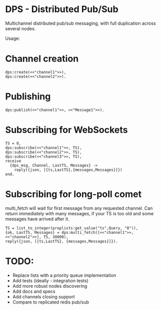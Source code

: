 DPS - Distributed Pub/Sub
=========================

Multichannel distributed pub/sub messaging, with full duplication across several nodes.


Usage:

# Channel creation


    dps:create(<<"channel1">>),
    dps:create(<<"channel2">>).


# Publishing

    dps:publish(<<"channel1">>, <<"Message1">>).


# Subscribing for WebSockets


    TS = 0,
    dps:subscribe(<<"channel1">>, TS),
    dps:subscribe(<<"channel2">>, TS),
    dps:subscribe(<<"channel3">>, TS),
    receive
      {dps_msg, Channel, LastTS, Messages} -> 
        reply({json, [{ts,LastTS},{messages,Messages}]})
    end.

# Subscribing for long-poll comet

multi_fetch will wait for first message from any requested channel.
Can return immediately with many messages, if your TS is too old
and some messages have arrived after it.

    TS = list_to_integer(proplists:get_value("ts",Query, "0")),
    {ok, LastTS, Messages} = dps:multi_fetch([<<"channel1">>,<<"channel2">>], TS, 30000),
    reply({json, [{ts,LastTS}, {messages,Messages}]}).




TODO:
=====

* Replace lists with a priority queue implementation
* Add tests (ideally - integration tests)
* Add more robust nodes discovering
* Add docs and specs
* Add channels closing support
* Compare to replicated redis pub/sub
